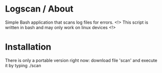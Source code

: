 # Logscan / About
Simple Bash application that scans log files for errors.
<!> This script is written in bash and may only work on linux devices <!>

# Installation
There is only a portable version right now: download file 'scan' and execute it by typing ./scan <logfile> 
